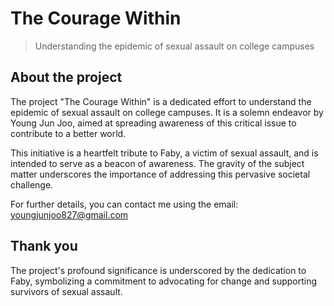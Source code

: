 # The Courage Within

> Understanding the epidemic of sexual assault on college campuses

## About the project

The project "The Courage Within" is a dedicated effort to understand the epidemic of sexual assault on college campuses. It is a solemn endeavor by Young Jun Joo, aimed at spreading awareness of this critical issue to contribute to a better world.

This initiative is a heartfelt tribute to Faby, a victim of sexual assault, and is intended to serve as a beacon of awareness. The gravity of the subject matter underscores the importance of addressing this pervasive societal challenge.

For further details, you can contact me using the email: youngjunjoo827@gmail.com

## Thank you

The project's profound significance is underscored by the dedication to Faby, symbolizing a commitment to advocating for change and supporting survivors of sexual assault.
